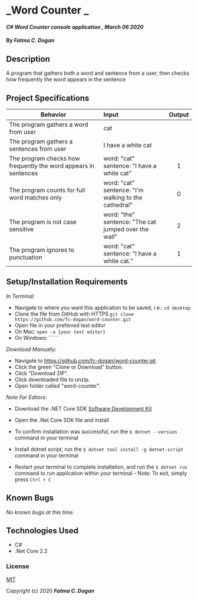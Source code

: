 # _Word Counter _

#### _C# Word Counter console application , March 06 2020_

#### By _**Fatma C. Dogan**_

## Description

A program that gathers both a word and sentence from a user, then checks how frequently the word appears in the sentence

## Project Specifications

| Behavior | Input | Output |
|---|:---|:---:|
|The program gathers a word from user | cat | |
|The program gathers a sentences from user | I have a white cat | |
|The program checks how frequently the word appears in sentences | word: "cat" <br>sentence: "I have a white cat" | 1 |
|The program counts for full word matches only | word: "cat" <br>sentence: "I'm walking to the cathedral" | 0 |
|The program is not case sensitive | word: "the" <br>sentence: "The cat jumped over the wall" | 2 |
|The program ignores to punctuation |  word: "cat" <br>sentence: "I have a white cat." | 1 |



## Setup/Installation Requirements

_In Terminal:_

* Navigate to where you want this application to be saved, i.e.:
```cd desktop```
* Clone the file from GitHub with HTTPS
```git clone https://github.com/fc-dogan/word-counter.git ```
* Open file in your preferred text editor
* On Mac: ```open -a {your text editor} ```
* On Windows: ``````

_Download Manually:_

* Navigate to https://github.com/fc-dogan/word-counter.git
* Click the green "Clone or Download" button.
* Click "Download ZIP".
* Click downloaded file to unzip.
* Open folder called "word-counter".


_Note For Editors:_ 
* Download the .NET Core SDK [Software Development Kit](https://dotnet.microsoft.com/download)
* Open the .Net Core SDK file and install
* To confirm installation was successful, run the ```$ dotnet --version``` command in your terminal

* Install dotnet script, run the ```$ dotnet tool install -g dotnet-script``` command in your terminal
* Restart your terminal to complete installation, and run the ```$ dotnet run``` command to run application within your terminal - Note: To exit, simply press ```Ctrl + C```
## Known Bugs

_No known bugs at this time._


## Technologies Used

* C#
* .Net Core 2.2

### License

[MIT](https://choosealicense.com/licenses/mit/)

Copyright (c) 2020 **_Fatma C. Dogan_**